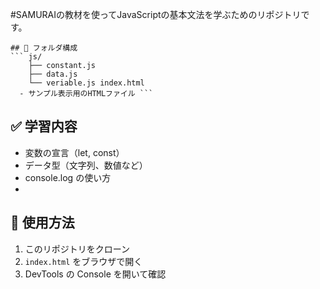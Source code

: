 #SAMURAIの教材を使ってJavaScriptの基本文法を学ぶためのリポジトリです。
<pre><code>## 📁 フォルダ構成 
``` js/ 
    ├── constant.js
    ├── data.js
    └── veriable.js index.html 
  - サンプル表示用のHTMLファイル ``` </code></pre>

## ✅ 学習内容
- 変数の宣言（let, const）
- データ型（文字列、数値など）
- console.log の使い方
- 
## 🔧 使用方法
1. このリポジトリをクローン
2. `index.html` をブラウザで開く
3. DevTools の Console を開いて確認
